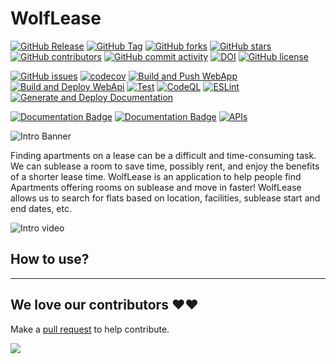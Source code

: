 # WolfLease

[![GitHub Release](https://img.shields.io/github/v/release/CSC510-Group-5/WolfLease?style=plastic)](https://github.com/CSC510-Group-5/WolfLease/releases)
[![GitHub Tag](https://img.shields.io/github/v/tag/CSC510-Group-5/WolfLease?style=plastic)](https://github.com/CSC510-Group-5/WolfLease/releases)
[![GitHub forks](https://img.shields.io/github/forks/CSC510-Group-5/WolfLease)](https://github.com/CSC510-Group-5/WolfLease/network)
[![GitHub stars](https://img.shields.io/github/stars/CSC510-Group-5/WolfLease)](https://github.com/CSC510-Group-5/WolfLease/stargazers)
[![GitHub contributors](https://img.shields.io/github/contributors/CSC510-Group-5/WolfLease)](https://github.com/CSC510-Group-5/WolfLease/graphs/contributors)
[![GitHub commit activity](https://img.shields.io/github/commit-activity/m/CSC510-Group-5/WolfLease)](https://github.com/CSC510-Group-5/WolfLease/graphs/commit-activity)
[![DOI](https://zenodo.org/badge/564859788.svg)](https://zenodo.org/badge/latestdoi/564859788)
[![GitHub license](https://img.shields.io/github/license/CSC510-Group-5/WolfLease)](https://github.com/CSC510-Group-5/WolfLease/blob/master/LICENSE)

[![GitHub issues](https://img.shields.io/github/issues/CSC510-Group-5/WolfLease)](https://github.com/CSC510-Group-5/WolfLease/issues)
[![codecov](https://codecov.io/gh/CSC510-Group-5/WolfLease/branch/master/graph/badge.svg?token=RPORD3384B)](https://codecov.io/gh/CSC510-Group-5/WolfLease)
[![Build and Push WebApp](https://github.com/CSC510-Group-5/WolfLease/actions/workflows/build-webapp.yml/badge.svg)](https://github.com/CSC510-Group-5/WolfLease/actions/workflows/build-webapp.yml)
[![Build and Deploy WebApi](https://github.com/CSC510-Group-5/WolfLease/actions/workflows/build-webapi.yml/badge.svg)](https://github.com/CSC510-Group-5/WolfLease/actions/workflows/build-webapi.yml)
[![Test](https://github.com/CSC510-Group-5/WolfLease/actions/workflows/tests.yml/badge.svg)](https://github.com/CSC510-Group-5/WolfLease/actions/workflows/tests.yml)
[![CodeQL](https://github.com/CSC510-Group-5/WolfLease/actions/workflows/codeql-analysis.yml/badge.svg)](https://github.com/CSC510-Group-5/WolfLease/actions/workflows/codeql-analysis.yml)
[![ESLint](https://github.com/CSC510-Group-5/WolfLease/actions/workflows/eslint.yml/badge.svg)](https://github.com/CSC510-Group-5/WolfLease/actions/workflows/eslint.yml)
[![Generate and Deploy Documentation](https://github.com/CSC510-Group-5/WolfLease/actions/workflows/generate-documentation.yml/badge.svg)](https://github.com/CSC510-Group-5/WolfLease/actions/workflows/generate-documentation.yml)

[![Documentation Badge](https://img.shields.io/badge/API_Documentation-pdoc-blue.svg)](https://gentle-smoke-0777e400f.2.azurestaticapps.net)
[![Documentation Badge](https://img.shields.io/badge/APP_Documentation-compodoc-blue.svg)](https://ashy-coast-0e960be0f.2.azurestaticapps.net)
[![APIs](https://img.shields.io/badge/APIs-postman-orange.svg)](https://www.postman.com/deepmm/workspace/csc510-group-5/collection/2533107-25e62a4e-c150-4277-a4b1-09f84b60c57a?action=share&creator=2533107)

![Intro Banner](https://lmsstorageservice.blob.core.windows.net/images/WolfLease_main_img.png)

Finding apartments on a lease can be a difficult and time-consuming task. We can sublease a room to save time, possibly rent, and enjoy the benefits of a shorter lease time. WolfLease is an application to help people find Apartments offering rooms on sublease and move in faster! WolfLease allows us to search for flats based on location, facilities, sublease start and end dates, etc.

![Intro video](https://lmsstorageservice.blob.core.windows.net/images/WolfLease_intro.gif)

## How to use?

---

## We love our contributors ❤️❤️

Make a [pull request](https://github.com/CSC510-Group-5/WolfLease/compare) to help contribute.

<a href="https://github.com/CSC510-Group-5/WolfLease/graphs/contributors">
  <img src="https://contrib.rocks/image?repo=CSC510-Group-5/WolfLease&columns=24&max=480" />
</a>

